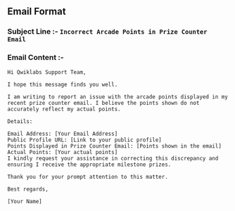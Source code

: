 

## **Email Format**

 ### Subject Line :- ``` Incorrect Arcade Points in Prize Counter Email ```

 ### Email Content :- 

 ```
 Hi Qwiklabs Support Team,

I hope this message finds you well.

I am writing to report an issue with the arcade points displayed in my recent prize counter email. I believe the points shown do not accurately reflect my actual points.

Details:

Email Address: [Your Email Address]
Public Profile URL: [Link to your public profile]
Points Displayed in Prize Counter Email: [Points shown in the email]
Actual Points: [Your actual points]
I kindly request your assistance in correcting this discrepancy and ensuring I receive the appropriate milestone prizes.

Thank you for your prompt attention to this matter.

Best regards,

[Your Name]
```